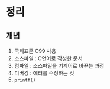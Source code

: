 # 정리

## 개념

1. 국제표준 C99 사용
2. 소스파일 : C언어로 작성한 문서
3. 컴파일 : 소스파일을 기계어로 바꾸는 과정
4. 디버깅 : 에러를 수정하는 것
5. `printf()`
